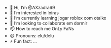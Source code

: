 - 👋 Hi, I’m @AXzadra69
- 👀 I’m interested in loiras
- 🌱 I’m currently learning jogar roblox com otaiko
- 💞️ I’m looking to collaborate em dormir
- 📫 How to reach me OnLy FaNs
- 😄 Pronouns: elu/delu
- ⚡ Fun fact: ...

<!---
AXzadra69/AXzadra69 is a ✨ special ✨ repository because its `README.md` (this file) appears on your GitHub profile.
You can click the Preview link to take a look at your changes.
--->
